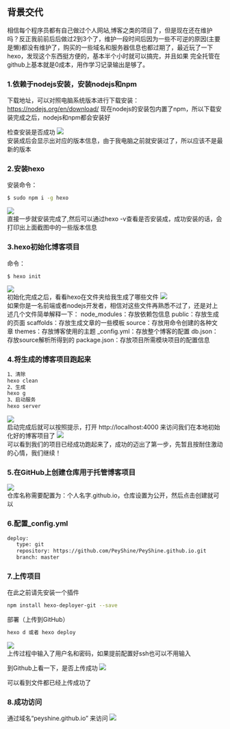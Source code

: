 
## 背景交代
相信每个程序员都有自己做过个人网站,博客之类的项目了，但是现在还在维护吗？反正我前前后后做过2到3个了，维护一段时间后因为一些不可逆的原因(主要是懒)都没有维护了，购买的一些域名和服务器信息也都过期了，最近玩了一下hexo，发现这个东西挺方便的，基本半个小时就可以搞完，并且如果 完全托管在github上基本就是0成本，用作学习记录输出是够了。

### 1.依赖于nodejs安装，安装nodejs和npm
下载地址，可以对照电脑系统版本进行下载安装：https://nodejs.org/en/download/
现在nodejs的安装包内置了npm，所以下载安装完成之后，nodejs和npm都会安装好

检查安装是否成功
<img src="http://liuthing.com/images/hexo01/1.png" /><br/>
安装成后会显示出对应的版本信息，由于我电脑之前就安装过了，所以应该不是最新的版本

### 2.安装hexo
安装命令：
``` bash
$ sudo npm i -g hexo
```
<img src="http://liuthing.com/images/hexo01/2.png" /><br/>
直接一步就安装完成了,然后可以通过hexo -v查看是否安装成，成功安装的话，会打印出上面截图中的一些版本信息

### 3.hexo初始化博客项目
命令：
``` bash
$ hexo init
```
<img src="http://liuthing.com/images/hexo01/3.png" /><br/>
初始化完成之后，看看hexo在文件夹给我生成了哪些文件
<img src="http://liuthing.com/images/hexo01/4.png" /><br/>
如果你是一名前端或者nodejs开发者，相信对这些文件再熟悉不过了，还是对上述几个文件简单解释一下：
node_modules：存放依赖包信息
public：存放生成的页面
scaffolds：存放生成文章的一些模板
source：存放用命令创建的各种文章
themes：存放博客使用的主题
_config.yml：存放整个博客的配置
db.json：存放source解析所得到的
package.json：存放项目所需模块项目的配置信息

### 4.将生成的博客项目跑起来
``` bash
1、清除
hexo clean
2、生成
hexo g
3、启动服务
hexo server
```
<img src="http://liuthing.com/images/hexo01/5.png" /><br/>
启动完成后就可以按照提示，打开  http://localhost:4000  来访问我们在本地初始化好的博客项目了
<img src="http://liuthing.com/images/hexo01/6.png" /><br/>
可以看到我们的项目已经成功跑起来了，成功的迈出了第一步，先暂且按耐住激动的心情，我们继续！

### 5.在GitHub上创建仓库用于托管博客项目
<img src="http://liuthing.com/images/hexo01/7.png" /><br/>
仓库名称需要配置为：个人名字.github.io，仓库设置为公开，然后点击创建就可以

### 6.配置_config.yml
``` bash
deploy:
   type: git
   repository: https://github.com/PeyShine/PeyShine.github.io.git
   branch: master
```

### 7.上传项目
在此之前请先安装一个插件
``` bash
npm install hexo-deployer-git --save
```

部署（上传到GitHub）
``` bash
hexo d 或者 hexo deploy
```
<img src="http://liuthing.com/images/hexo01/8.png" /><br/>
上传过程中输入了用户名和密码，如果提前配置好ssh也可以不用输入

到Github上看一下，是否上传成功
<img src="http://liuthing.com/images/hexo01/9.png" /><br/>

可以看到文件都已经上传成功了

### 8.成功访问
通过域名“peyshine.github.io” 来访问
<img src="http://liuthing.com/images/hexo01/10.png" /><br/>